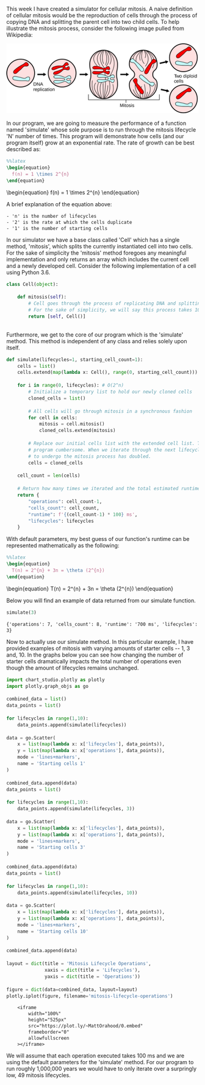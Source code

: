 
This week I have created a simulator for cellular mitosis. A naive definition of cellular mitosis would be the reproduction of cells through the process of copying DNA and splitting the parent cell into two child cells. To help illustrate the mitosis process, consider the following image pulled from Wikipedia:

![Mitosis](./2880px-Major_events_in_mitosis.svg.png)

In our program, we are going to measure the performance of a function named 'simulate' whose sole purpose is to run through the mitosis lifecycle 'N' number of times. This program will demonstrate how cells (and our program itself) grow at an exponential rate. The rate of growth can be best described as:


```latex
%%latex
\begin{equation}
  f(n) = 1 \times 2^{n}
\end{equation}
```


\begin{equation}
  f(n) = 1 \times 2^{n}
\end{equation}



A brief explanation of the equation above:

    - 'n' is the number of lifecycles 
    - '2' is the rate at which the cells duplicate
    - '1' is the number of starting cells
    
In our simulator we have a base class called 'Cell' which has a single method, 'mitosis', which splits the currently instantiated cell into two cells. For the sake of simplicity the 'mitosis' method foregoes any meaningful implementation and only returns an array which includes the current cell and a newly developed cell. Consider the following implementation of a cell using Python 3.6.


```python
class Cell(object):
    
    def mitosis(self):
        # Cell goes through the process of replicating DNA and splitting
        # For the sake of simplicity, we will say this process takes 100ms 
        return [self, Cell()]
    
```

Furthermore, we get to the core of our program which is the 'simulate' method. This method is independent of any class and relies solely upon itself.


```python
def simulate(lifecycles=1, starting_cell_count=1):
    cells = list()
    cells.extend(map(lambda x: Cell(), range(0, starting_cell_count))) # O(3n) or O(2n) not really sure
    
    for i in range(0, lifecycles): # O(2^n)
        # Initialize a temporary list to hold our newly cloned cells
        cloned_cells = list() 
        
        # All cells will go through mitosis in a synchronous fashion
        for cell in cells:
            mitosis = cell.mitosis()
            cloned_cells.extend(mitosis)
            
        # Replace our initial cells list with the extended cell list. This is what makes our
        # program cumbersome. When we iterate through the next lifecycle, the number of cells
        # to undergo the mitosis process has doubled.
        cells = cloned_cells
        
    cell_count = len(cells)
    
    # Return how many times we iterated and the total estimated runtime (assuming 100ms mitosis)
    return {
        "operations": cell_count-1,
        "cells_count": cell_count,
        "runtime": f'{(cell_count-1) * 100} ms',
        "lifecycles": lifecycles
    }
```

With default parameters, my best guess of our function's runtime can be represented mathematically as the following: 


```latex
%%latex
\begin{equation}
  T(n) = 2^{n} + 3n = \theta (2^{n})
\end{equation}
```


\begin{equation}
  T(n) = 2^{n} + 3n = \theta (2^{n})
\end{equation}



Below you will find an example of data returned from our simulate function.


```python
simulate(3)
```




    {'operations': 7, 'cells_count': 8, 'runtime': '700 ms', 'lifecycles': 3}



Now to actually use our simulate method. In this particular example, I have provided examples of mitosis with varying amounts of starter cells -- 1, 3 and, 10. In the graphs below you can see how changing the number of starter cells dramatically impacts the total number of operations even though the amount of lifecycles remains unchanged. 


```python
import chart_studio.plotly as plotly
import plotly.graph_objs as go

combined_data = list()
data_points = list()

for lifecycles in range(1,10):
    data_points.append(simulate(lifecycles))
    
data = go.Scatter(
    x = list(map(lambda x: x['lifecycles'], data_points)), 
    y = list(map(lambda x: x['operations'], data_points)),
    mode = 'lines+markers',
    name = 'Starting cells 1'
)

combined_data.append(data)
data_points = list()

for lifecycles in range(1,10):
    data_points.append(simulate(lifecycles, 3))
    
data = go.Scatter(
    x = list(map(lambda x: x['lifecycles'], data_points)), 
    y = list(map(lambda x: x['operations'], data_points)),
    mode = 'lines+markers',
    name = 'Starting cells 3'
)

combined_data.append(data)
data_points = list()

for lifecycles in range(1,10):
    data_points.append(simulate(lifecycles, 10))
    
data = go.Scatter(
    x = list(map(lambda x: x['lifecycles'], data_points)), 
    y = list(map(lambda x: x['operations'], data_points)),
    mode = 'lines+markers',
    name = 'Starting cells 10'
)
    
combined_data.append(data)

layout = dict(title = 'Mitosis Lifecycle Operations',
              xaxis = dict(title = 'Lifecycles'),
              yaxis = dict(title = 'Operations'))

figure = dict(data=combined_data, layout=layout)
plotly.iplot(figure, filename='mitosis-lifecycle-operations')
```





        <iframe
            width="100%"
            height="525px"
            src="https://plot.ly/~MattOrahood/0.embed"
            frameborder="0"
            allowfullscreen
        ></iframe>
        



We will assume that each operation executed takes 100 ms and we are using the default parameters for the 'simulate' method. For our program to run roughly 1,000,000 years we would have to only iterate over a surpringly low, 49 mitosis lifecycles.
